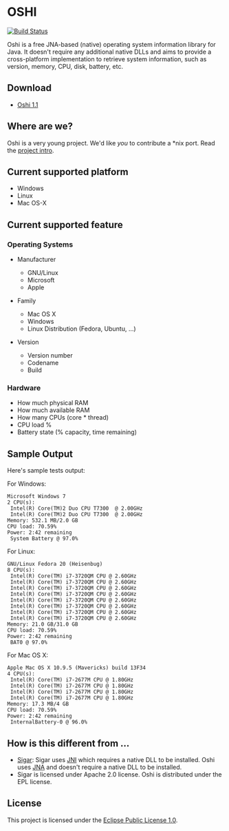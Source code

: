 OSHI
====

[![Build Status](https://travis-ci.org/dblock/oshi.svg)](https://travis-ci.org/dblock/oshi)

Oshi is a free JNA-based (native) operating system information library for Java. It doesn't require any additional native DLLs and aims to provide a cross-platform implementation to retrieve system information, such as version, memory, CPU, disk, battery, etc.

Download
--------

* [Oshi 1.1](http://code.dblock.org/downloads/oshi/oshi-1.1.zip)

Where are we?
-------------

Oshi is a very young project. We'd like *you* to contribute a *nix port. Read the [project intro](http://code.dblock.org/introducing-oshi-operating-system-and-hardware-information-java).

Current supported platform
--------------------------

- Windows
- Linux
- Mac OS-X

Current supported feature
-------------------------

### Operating Systems ###

* Manufacturer
  - GNU/Linux
  - Microsoft
  - Apple

* Family
  - Mac OS X
  - Windows
  - Linux Distribution (Fedora, Ubuntu, ...)

* Version
  - Version number
  - Codename
  - Build

### Hardware ###

* How much physical RAM
* How much available RAM
* How many CPUs (core * thread)
* CPU load %
* Battery state (% capacity, time remaining)

Sample Output
-------------

Here's sample tests output:

For Windows:

```
Microsoft Windows 7
2 CPU(s):
 Intel(R) Core(TM)2 Duo CPU T7300  @ 2.00GHz
 Intel(R) Core(TM)2 Duo CPU T7300  @ 2.00GHz
Memory: 532.1 MB/2.0 GB
CPU load: 70.59%
Power: 2:42 remaining
 System Battery @ 97.0%
```

For Linux:

```
GNU/Linux Fedora 20 (Heisenbug)
8 CPU(s):
 Intel(R) Core(TM) i7-3720QM CPU @ 2.60GHz
 Intel(R) Core(TM) i7-3720QM CPU @ 2.60GHz
 Intel(R) Core(TM) i7-3720QM CPU @ 2.60GHz
 Intel(R) Core(TM) i7-3720QM CPU @ 2.60GHz
 Intel(R) Core(TM) i7-3720QM CPU @ 2.60GHz
 Intel(R) Core(TM) i7-3720QM CPU @ 2.60GHz
 Intel(R) Core(TM) i7-3720QM CPU @ 2.60GHz
 Intel(R) Core(TM) i7-3720QM CPU @ 2.60GHz
Memory: 21.0 GB/31.0 GB
CPU load: 70.59%
Power: 2:42 remaining
 BAT0 @ 97.0%
```

For Mac OS X:

```
Apple Mac OS X 10.9.5 (Mavericks) build 13F34
4 CPU(s):
 Intel(R) Core(TM) i7-2677M CPU @ 1.80GHz
 Intel(R) Core(TM) i7-2677M CPU @ 1.80GHz
 Intel(R) Core(TM) i7-2677M CPU @ 1.80GHz
 Intel(R) Core(TM) i7-2677M CPU @ 1.80GHz
Memory: 17.3 MB/4 GB
CPU load: 70.59%
Power: 2:42 remaining
 InternalBattery-0 @ 96.0%
```

How is this different from ...
------------------------------

* [Sigar](http://sigar.hyperic.com): Sigar uses [JNI](http://docs.oracle.com/javase/8/docs/technotes/guides/jni/index.html) which requires a native DLL to be installed. Oshi uses [JNA](https://github.com/twall/jna) and doesn't require a native DLL to be installed. 
* Sigar is licensed under Apache 2.0 license. Oshi is distributed under the EPL license.

License
-------

This project is licensed under the [Eclipse Public License 1.0](LICENSE.txt).
